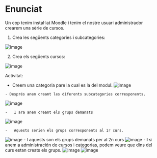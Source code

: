 # Enunciat

Un cop tenim instal·lat Moodle i tenim el nostre usuari administrador crearem una sèrie de cursos.

1. Crea les següents categories i subcategories:

![image](https://user-images.githubusercontent.com/110727546/204323379-2eab0c2d-8c02-4804-ab63-7b6fb611f381.png)

2. Crea els següents cursos:

![image](https://user-images.githubusercontent.com/110727546/204323603-c8047df3-c444-4e19-9008-5026778a6d05.png)



Activitat:
  -  Creem una categoria pare la cual es la del modul.
![image](https://user-images.githubusercontent.com/119657664/208471595-8bf01cb3-9fa2-4c46-8054-a0acd33f87c8.png)

    - Després anem creant les diferents subcategories corresponents.
![image](https://user-images.githubusercontent.com/119657664/208473483-50f528c1-1ada-45c6-980a-3f95634a89ad.png)

    -   I ara anem creant els grups demanats
![image](https://user-images.githubusercontent.com/119657664/208476994-d5256873-8e83-407b-9ed1-c08bff976764.png)

    -   Aquests serien els grups corresponents al 1r curs.
![image](https://user-images.githubusercontent.com/119657664/208477437-e168dcfd-b09c-4401-a427-ba3ef1ac5032.png)
     - I aquests son els grups demanats per al 2n curs
![image](https://user-images.githubusercontent.com/119657664/208477971-2e8aeb81-dc37-442e-a81d-8b8e8e90942c.png)
    -  I si anem a administración de cursos i categorias, podem veure que dins del curs estan creats els grups.
![image](https://user-images.githubusercontent.com/119657664/208478300-2b61cebb-31de-4ff7-91a2-d1d730874843.png)
![image](https://user-images.githubusercontent.com/119657664/208478352-dcbe91cd-90e4-48d0-a17a-47441b4d7a1b.png)
